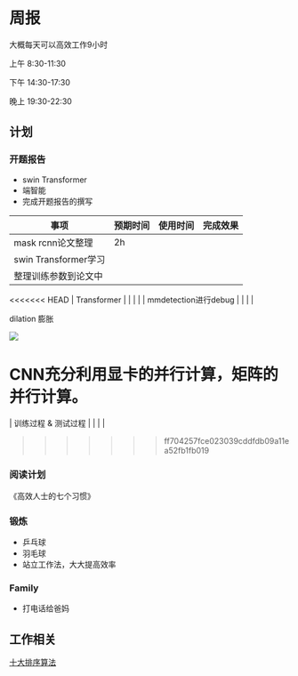 # 周报

大概每天可以高效工作9小时

上午 8:30-11:30

下午 14:30-17:30

晚上 19:30-22:30



## 计划

### 开题报告



- swin Transformer
- 端智能
- 完成开题报告的撰写

| 事项                  | 预期时间 | 使用时间 | 完成效果 |
| --------------------- | -------- | -------- | -------- |
| mask rcnn论文整理     | 2h       |          |          |
| swin  Transformer学习 |          |          |          |
| 整理训练参数到论文中  |          |          |          |
<<<<<<< HEAD
| Transformer           |          |          |          |
| mmdetection进行debug  |          |          |          |



dilation 膨胀



![](https://moonstarimg.oss-cn-hangzhou.aliyuncs.com/picgo_img/20211007203507.png)



CNN充分利用显卡的并行计算，矩阵的并行计算。
=======
| 训练过程 & 测试过程   |          |          |          |
>>>>>>> ff704257fce023039cddfdb09a11ea52fb1fb019



### 阅读计划

《高效人士的七个习惯》



### 锻炼





- 乒乓球
- 羽毛球
- 站立工作法，大大提高效率



### Family



- 打电话给爸妈









## 工作相关



[十大排序算法](https://zhuanlan.zhihu.com/p/42586566)
